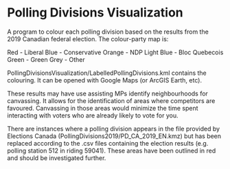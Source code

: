 # Polling Divisions Visualization
A program to colour each polling division based on the results from the 2019 Canadian federal election. The
colour-party map is:

Red - Liberal
Blue - Conservative
Orange - NDP
Light Blue - Bloc Quebecois
Green - Green
Grey - Other

PollingDivisionsVisualization/LabelledPollingDivisions.kml contains the colouring. It can be opened with Google
Maps (or ArcGIS Earth, etc).

These results may have use assisting MPs identify neighbourhoods for canvassing. It allows for the identification
of areas where competitors are favoured. Canvassing in those areas would minimize the time spent interacting with
voters who are already likely to vote for you.

There are instances where a polling division appears in the file provided by Elections Canada
(PollingDivisions2019/PD_CA_2019_EN.kmz) but has been replaced according to the .csv files containing the election
results (e.g. polling station 512 in riding 59041). These areas have been outlined in red and should be
investigated further.
